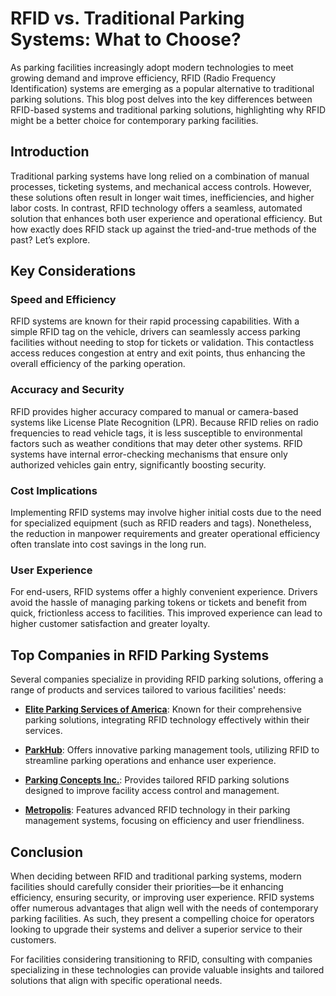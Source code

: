 # RFID vs. Traditional Parking Systems: What to Choose?

As parking facilities increasingly adopt modern technologies to meet growing demand and improve efficiency, RFID (Radio Frequency Identification) systems are emerging as a popular alternative to traditional parking solutions. This blog post delves into the key differences between RFID-based systems and traditional parking solutions, highlighting why RFID might be a better choice for contemporary parking facilities.

## Introduction

Traditional parking systems have long relied on a combination of manual processes, ticketing systems, and mechanical access controls. However, these solutions often result in longer wait times, inefficiencies, and higher labor costs. In contrast, RFID technology offers a seamless, automated solution that enhances both user experience and operational efficiency. But how exactly does RFID stack up against the tried-and-true methods of the past? Let’s explore.

## Key Considerations

### Speed and Efficiency

RFID systems are known for their rapid processing capabilities. With a simple RFID tag on the vehicle, drivers can seamlessly access parking facilities without needing to stop for tickets or validation. This contactless access reduces congestion at entry and exit points, thus enhancing the overall efficiency of the parking operation.

### Accuracy and Security

RFID provides higher accuracy compared to manual or camera-based systems like License Plate Recognition (LPR). Because RFID relies on radio frequencies to read vehicle tags, it is less susceptible to environmental factors such as weather conditions that may deter other systems. RFID systems have internal error-checking mechanisms that ensure only authorized vehicles gain entry, significantly boosting security.

### Cost Implications

Implementing RFID systems may involve higher initial costs due to the need for specialized equipment (such as RFID readers and tags). Nonetheless, the reduction in manpower requirements and greater operational efficiency often translate into cost savings in the long run.

### User Experience

For end-users, RFID systems offer a highly convenient experience. Drivers avoid the hassle of managing parking tokens or tickets and benefit from quick, frictionless access to facilities. This improved experience can lead to higher customer satisfaction and greater loyalty.

## Top Companies in RFID Parking Systems

Several companies specialize in providing RFID parking solutions, offering a range of products and services tailored to various facilities' needs:

- **[Elite Parking Services of America](/dir/elite_parking_services_of_america)**: Known for their comprehensive parking solutions, integrating RFID technology effectively within their services.
  
- **[ParkHub](/dir/parkhub)**: Offers innovative parking management tools, utilizing RFID to streamline parking operations and enhance user experience.
  
- **[Parking Concepts Inc.](/dir/parking_concepts_inc)**: Provides tailored RFID parking solutions designed to improve facility access control and management.
  
- **[Metropolis](/dir/metropolis)**: Features advanced RFID technology in their parking management systems, focusing on efficiency and user friendliness.

## Conclusion

When deciding between RFID and traditional parking systems, modern facilities should carefully consider their priorities—be it enhancing efficiency, ensuring security, or improving user experience. RFID systems offer numerous advantages that align well with the needs of contemporary parking facilities. As such, they present a compelling choice for operators looking to upgrade their systems and deliver a superior service to their customers.

For facilities considering transitioning to RFID, consulting with companies specializing in these technologies can provide valuable insights and tailored solutions that align with specific operational needs.